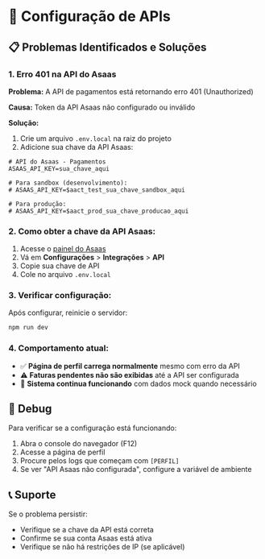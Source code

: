 # 🔧 Configuração de APIs

## 📋 Problemas Identificados e Soluções

### 1. **Erro 401 na API do Asaas**

**Problema:** A API de pagamentos está retornando erro 401 (Unauthorized)

**Causa:** Token da API Asaas não configurado ou inválido

**Solução:**
1. Crie um arquivo `.env.local` na raiz do projeto
2. Adicione sua chave da API Asaas:

```env
# API do Asaas - Pagamentos
ASAAS_API_KEY=sua_chave_aqui

# Para sandbox (desenvolvimento):
# ASAAS_API_KEY=$aact_test_sua_chave_sandbox_aqui

# Para produção:
# ASAAS_API_KEY=$aact_prod_sua_chave_producao_aqui
```

### 2. **Como obter a chave da API Asaas:**

1. Acesse o [painel do Asaas](https://www.asaas.com)
2. Vá em **Configurações** > **Integrações** > **API**
3. Copie sua chave de API
4. Cole no arquivo `.env.local`

### 3. **Verificar configuração:**

Após configurar, reinicie o servidor:
```bash
npm run dev
```

### 4. **Comportamento atual:**

- ✅ **Página de perfil carrega normalmente** mesmo com erro da API
- ⚠️ **Faturas pendentes não são exibidas** até a API ser configurada
- 🔄 **Sistema continua funcionando** com dados mock quando necessário

## 🐛 Debug

Para verificar se a configuração está funcionando:

1. Abra o console do navegador (F12)
2. Acesse a página de perfil
3. Procure pelos logs que começam com `[PERFIL]`
4. Se ver "API Asaas não configurada", configure a variável de ambiente

## 📞 Suporte

Se o problema persistir:
- Verifique se a chave da API está correta
- Confirme se sua conta Asaas está ativa
- Verifique se não há restrições de IP (se aplicável) 
